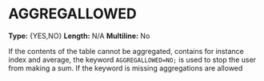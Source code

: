 # AGGREGALLOWED
**Type:** {YES,NO}
**Length:** N/A
**Multiline:** No

If the contents of the table cannot be aggregated, contains for instance index
and average, the keyword `AGGREGALLOWED=NO;` is used to stop the
user from making a sum. If the keyword is missing aggregations are allowed
